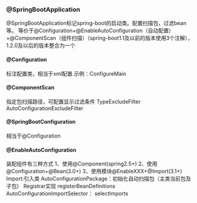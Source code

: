 ### @SpringBootApplication
@SpringBootApplication标记spring-boot的启动类。配置扫描包，过滤bean等。
等价于@Configuration+@EnableAutoConfiguration（自动配置）+@ComponentScan（组件扫描）（spring-boot1.1及以前的版本使用3个注解），1.2.0及以后的版本整合为一个
#### @Configuration
标注配置类，相当于xml配置.示例：ConfigureMain
#### @ComponentScan
指定包扫描路径，可配置显示过滤条件
TypeExcludeFilter
AutoConfigurationExcludeFilter
#### @SpringBootConfiguration
相当于@Configuration
#### @EnableAutoConfiguration
装配组件有三种方式
1、使用@Component(spring2.5+)
2、使用@Configuration+@Bean(3.0+)
3、使用模块@EnableXXX+@Import(3.1+)
Import:引入类
AutoConfigurationPackage：初始化自动扫描包（主类当前包及子包）
Registrar实现 registerBeanDefinitions
AutoConfigurationImportSelector：
selectImports



